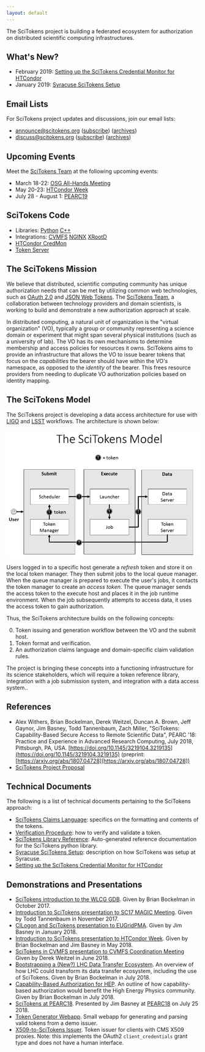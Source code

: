 ```yaml
---
layout: default
---
```


The SciTokens project is building a federated ecosystem for authorization on distributed scientific computing infrastructures.

What's New?
-----------

* February 2019: [Setting up the SciTokens Credential Monitor for HTCondor](https://github.com/htcondor/scitokens-credmon/blob/f731fe1e876a682a4071fb0a0b89efe45c94a586/README.md)
* January 2019: [Syracuse SciTokens Setup](https://gist.github.com/duncan-brown/fb5e83b86814baeda001316a6bdfcc3b)

Email Lists
-----------

For SciTokens project updates and discussions, join our email lists:

*   announce@scitokens.org ([subscribe](mailto:announce+subscribe@scitokens.org)) ([archives](https://groups.google.com/a/scitokens.org/d/forum/announce))
*   discuss@scitokens.org ([subscribe](mailto:discuss+subscribe@scitokens.org)) ([archives](https://groups.google.com/a/scitokens.org/d/forum/discuss))

Upcoming Events
---------------

Meet the [SciTokens Team](team) at the following upcoming events:

* March 18-22: [OSG All-Hands Meeting](https://opensciencegrid.org/all-hands/2019/)
* May 20-23: [HTCondor Week](https://agenda.hep.wisc.edu/event/1325/)
* July 28 - August 1: [PEARC19](https://www.pearc19.pearc.org/)

SciTokens Code
--------------

* Libraries: [Python](https://github.com/scitokens/scitokens) [C++](https://github.com/scitokens/scitokens-cpp)
* Integrations: [CVMFS](https://github.com/scitokens/cvmfs-scitokens-helper) [NGINX](https://github.com/scitokens/nginx-scitokens) [XRootD](https://github.com/scitokens/xrootd-scitokens)
* [HTCondor CredMon](https://github.com/htcondor/scitokens-credmon)
* [Token Server](https://github.com/scitokens/scitokens-java)


The SciTokens Mission
---------------------

We believe that distributed, scientific computing community has unique authorization needs that can be met by utilizing common web technologies, such as [OAuth 2.0](https://tools.ietf.org/html/rfc6749) and [JSON Web Tokens](https://tools.ietf.org/html/rfc7519).  The [SciTokens Team](team), a collaboration between technology providers and domain scientists, is working to build and demonstrate a new authorization approach at scale.

In distributed computing, a natural unit of organization is the "virtual organization" (VO), typically a group or community representing a science domain or experiment that might span several physical institutions (such as a university of lab).  The VO has its own mechanisms to determine membership and access policies for resources it owns.  SciTokens aims to provide an infrastructure that allows the VO to issue bearer tokens that focus on the _capabilities_ the bearer should have within the VO's namespace, as opposed to the _identity_ of the bearer.  This frees resource providers from needing to duplicate VO authorization policies based on identity mapping.

The SciTokens Model
----------------------

The SciTokens project is developing a data access architecture for use with [LIGO](https://ligo.org/) and [LSST](https://www.lsst.org/) workflows.  The architecture is shown below:

![SciTokens data architecture](img/SciTokens-Model-2.png)

Users logged in to a specific host generate a _refresh_ token and store it on the local token manager.  They then submit jobs to the local queue manager.  When the queue manager is prepared to execute the user's jobs, it contacts the token manager to create an _access token_.  The queue manager sends the access token to the execute host and places it in the job runtime environment.  When the job subsequently attempts to access data, it uses the access token to gain authorization.

Thus, the SciTokens architecture builds on the following concepts:

0.  Token issuing and generation workflow between the VO and the submit host.
1.  Token format and verification.
2.  An authorization claims language and domain-specific claim validation rules.

The project is bringing these concepts into a functioning infrastructure for its science stakeholders, which will require a token reference library, integration with a job submission system, and integration with a data access system..

References
----------

* Alex Withers, Brian Bockelman, Derek Weitzel, Duncan A. Brown, Jeff Gaynor, Jim Basney, Todd Tannenbaum, Zach Miller, "SciTokens: Capability-Based Secure Access to Remote Scientific Data", PEARC '18: Practice and Experience in Advanced Research Computing, July 2018, Pittsburgh, PA, USA. [https://doi.org/10.1145/3219104.3219135](https://doi.org/10.1145/3219104.3219135) (preprint: [https://arxiv.org/abs/1807.04728](https://arxiv.org/abs/1807.04728))
* [SciTokens Project Proposal](scitokens-proposal-public.pdf)

Technical Documents
-------------------

The following is a list of technical documents pertaining to the SciTokens approach:

*   [SciTokens Claims Language](technical_docs/Claims): specifics on the formatting and contents of the tokens.
*   [Verification Procedure](technical_docs/Verification): how to verify and validate a token.
*   [SciTokens Library Reference](scitokens): Auto-generated reference documentation for the SciTokens python library.
*   [Syracuse SciTokens Setup](https://gist.github.com/duncan-brown/fb5e83b86814baeda001316a6bdfcc3b): description on how SciTokens was setup at Syracuse.
*   [Setting up the SciTokens Credential Monitor for HTCondor](https://github.com/htcondor/scitokens-credmon/blob/f731fe1e876a682a4071fb0a0b89efe45c94a586/README.md)

Demonstrations and Presentations
--------------------------------
*   [SciTokens introduction to the WLCG GDB](presentations/SciTokens-GDB-Oct-2017.pdf).  Given by Brian Bockelman in October 2017.
*   [Introduction to SciTokens presentation to SC17 MAGIC Meeting](presentations/Introduction_to_SciTokens_MAGIC_SC17.pdf). Given by Todd Tannenbaum in November 2017.
*   [CILogon and SciTokens presentation to EUGridPMA](presentations/CILogon-SciTokens-EUGridPMA-20180122.pdf). Given by Jim Basney in January 2018.
*   [Introduction to SciTokens presentation to HTCondor Week](presentations/SciTokens-HTCondorWeek2018.pdf). Given by Brian Bockelman and Jim Basney in May 2018.
*   [SciTokens in CVMFS presentation to CVMFS Coordination Meeting](presentations/Weitzel-CVMFS-SciTokens.pdf) Given by Derek Weitzel in June 2018.
*   [Bootstrapping a (New?) LHC Data Transfer Ecosystem](presentations/DataEcosystem-CHEP18.pdf).  An overview of how LHC could transform its data transfer ecosystem, including the use of SciTokens.  Given by Brian Bockelman in July 2018.
*   [Capability-Based Authorization for HEP](presentations/SciTokens-CHEP2018.pdf).  An outline of how capability-based authorization would benefit the High Energy Physics community.  Given by Brian Bockelman in July 2018.
*   [SciTokens at PEARC18](presentations/SciTokens-PEARC18.pdf). Presented by Jim Basney at [PEARC18](https://www.pearc18.pearc.org/) on July 25 2018.
*   [Token Generator Webapp](https://demo.scitokens.org).  Small webapp for generating and parsing valid tokens from a demo issuer.
*   [X509-to-SciTokens Issuer](https://cms.scitokens.org/token).  Token issuer for clients with CMS X509 proxies.  Note: this implements the OAuth2 `client_credentials` grant type and does not have a human interface.

